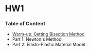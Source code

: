 # HW1

### Table of Content

* [Warm-up: Getting Bisection Method](https://github.com/sarajahedazad/ME700-Homework/tree/main/HW1/Warm-Up_Bisection%20Method)
* Part 1: Newton's Method
* Part 2: Elasto-Plastic Material Model


